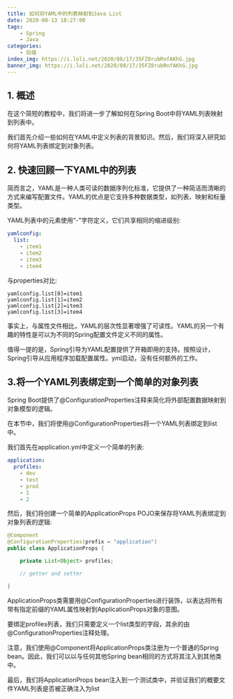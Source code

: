 ```yaml
---
title: 如何将YAML中的列表映射到Java List
date: 2020-08-13 18:27:00
tags:
    - Spring
    - Java
categories:
    - 后端
index_img: https://i.loli.net/2020/08/17/35FZ8rubRnfAKhG.jpg
banner_img: https://i.loli.net/2020/08/17/35FZ8rubRnfAKhG.jpg
---
```


## 1. 概述
在这个简短的教程中，我们将进一步了解如何在Spring Boot中将YAML列表映射到列表中。

我们首先介绍一些如何在YAML中定义列表的背景知识。然后，我们将深入研究如何将YAML列表绑定到对象列表。

## 2. 快速回顾一下YAML中的列表
简而言之，YAML是一种人类可读的数据序列化标准，它提供了一种简洁而清晰的方式来编写配置文件。YAML的优点是它支持多种数据类型，如列表、映射和标量类型。

YAML列表中的元素使用“-”字符定义，它们共享相同的缩进级别:

```yml
yamlconfig:
  list:
    - item1
    - item2
    - item3
    - item4

```

与properties对比:

```
yamlconfig.list[0]=item1
yamlconfig.list[1]=item2
yamlconfig.list[2]=item3
yamlconfig.list[3]=item4
```

事实上，与属性文件相比，YAML的层次性显著增强了可读性。YAML的另一个有趣的特性是可以为不同的Spring配置文件定义不同的属性。

值得一提的是，Spring引导为YAML配置提供了开箱即用的支持。按照设计，Spring引导从应用程序加载配置属性。yml启动，没有任何额外的工作。

## 3.将一个YAML列表绑定到一个简单的对象列表

Spring Boot提供了@ConfigurationProperties注释来简化将外部配置数据映射到对象模型的逻辑。

在本节中，我们将使用@ConfigurationProperties将一个YAML列表绑定到list <Object>中。

我们首先在application.yml中定义一个简单的列表:

```yml
application:
  profiles:
    - dev
    - test
    - prod
    - 1
    - 2
```

然后，我们将创建一个简单的ApplicationProps POJO来保存将YAML列表绑定到对象列表的逻辑:

```java
@Component
@ConfigurationProperties(prefix = "application")
public class ApplicationProps {

    private List<Object> profiles;

    // getter and setter

}
```

ApplicationProps类需要用@ConfigurationProperties进行装饰，以表达将所有带有指定前缀的YAML属性映射到ApplicationProps对象的意图。

要绑定profiles列表，我们只需要定义一个list类型的字段，其余的由@ConfigurationProperties注释处理。

注意，我们使用@Component将ApplicationProps类注册为一个普通的Spring bean。因此，我们可以以与任何其他Spring bean相同的方式将其注入到其他类中。

最后，我们将ApplicationProps bean注入到一个测试类中，并验证我们的概要文件YAML列表是否被正确注入为list <Object>:

```java
@ExtendWith(SpringExtension.class)
@ContextConfiguration(initializers = ConfigFileApplicationContextInitializer.class)
@EnableConfigurationProperties(value = ApplicationProps.class)
class YamlSimpleListUnitTest {

    @Autowired
    private ApplicationProps applicationProps;

    @Test
    public void whenYamlList_thenLoadSimpleList() {
        assertThat(applicationProps.getProfiles().get(0)).isEqualTo("dev");
        assertThat(applicationProps.getProfiles().get(4).getClass()).isEqualTo(Integer.class);
        assertThat(applicationProps.getProfiles().size()).isEqualTo(5);
    }
}
```

## 4. 将YAML列表绑定到复杂列表

现在，让我们进一步了解如何将嵌套的YAML列表注入到复杂的结构化列表中。

首先，让我们添加一些嵌套列表到application.yml:

```yml
application:
  // ...
  props:
    -
      name: YamlList
      url: http://yamllist.dev
      description: Mapping list in Yaml to list of objects in Spring Boot
    -
      ip: 10.10.10.10
      port: 8091
    -
      email: support@yamllist.dev
      contact: http://yamllist.dev/contact
  users:
    -
      username: admin
      password: admin@10@
      roles:
        - READ
        - WRITE
        - VIEW
        - DELETE
    -
      username: guest
      password: guest@01
      roles:
        - VIEW
```

在这个例子中，我们将道具属性绑定到一个 List<Map<String, Object>>.。类似地，我们将把用户映射到User对象列表中。

但是，在用户的情况下，所有的项共享相同的键，所以为了简化它的映射，我们可能需要创建一个专用的用户类，将键封装为字段:

```java
public class ApplicationProps {

    // ...

    private List<Map<String, Object>> props;
    private List<User> users;

    // getters and setters

    public static class User {

        private String username;
        private String password;
        private List<String> roles;

        // getters and setters

    }
}
```

现在我们验证嵌套的YAML列表被正确映射:

```java
@ExtendWith(SpringExtension.class)
@ContextConfiguration(initializers = ConfigFileApplicationContextInitializer.class)
@EnableConfigurationProperties(value = ApplicationProps.class)
class YamlComplexListsUnitTest {

    @Autowired
    private ApplicationProps applicationProps;

    @Test
    public void whenYamlNestedLists_thenLoadComplexLists() {
        assertThat(applicationProps.getUsers().get(0).getPassword()).isEqualTo("admin@10@");
        assertThat(applicationProps.getProps().get(0).get("name")).isEqualTo("YamlList");
        assertThat(applicationProps.getProps().get(1).get("port").getClass()).isEqualTo(Integer.class);
    }

}
```

## 5. 结论
在本教程中，我们学习了如何将YAML列表映射到Java列表。我们还检查了如何将复杂列表绑定到定制pojo。
